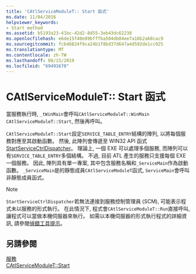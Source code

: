 ```yaml
---
title: 'CAtlServiceModuleT:: Start 函式'
ms.date: 11/04/2016
helpviewer_keywords:
- Start method
ms.assetid: b5193a23-41bc-42d2-8d55-3eb43dc62238
ms.openlocfilehash: e6de15f40e89bfffba504db04ee7a16b2a68cac9
ms.sourcegitcommit: fcb48824f9ca24b1f8bd37d647a4d592de1cc925
ms.translationtype: MT
ms.contentlocale: zh-TW
ms.lasthandoff: 08/15/2019
ms.locfileid: "69491670"
---
```

# <a name="catlservicemoduletstart-function"></a>CAtlServiceModuleT:: Start 函式

當服務執行時, `_tWinMain`會呼叫`CAtlServiceModuleT::WinMain` `CAtlServiceModuleT::Start`, 然後再呼叫。

`CAtlServiceModuleT::Start`設定`SERVICE_TABLE_ENTRY`結構的陣列, 以將每個服務對應至其啟動函數。 然後, 此陣列會傳遞至 WIN32 API 函式[StartServiceCtrlDispatcher](/windows/win32/api/winsvc/nf-winsvc-startservicectrldispatcherw)。 理論上, 一個 EXE 可以處理多個服務, 而陣列可以有`SERVICE_TABLE_ENTRY`多個結構。 不過, 目前 ATL 產生的服務只支援每個 EXE 一個服務。 因此, 陣列具有單一專案, 其中包含服務名稱和`_ServiceMain`作為啟動函數。 `_ServiceMain`是的靜態成員`CAtlServiceModuleT`函式, `ServiceMain`會呼叫非靜態成員函式。

> [!NOTE]
>  `StartServiceCtrlDispatcher`若無法連接到服務控制管理員 (SCM), 可能表示程式未以服務的形式執行。 在此情況下, 程式會`CAtlServiceModuleT::Run`直接呼叫, 讓程式可以當做本機伺服器來執行。 如需以本機伺服器的形式執行程式的詳細資訊, 請參閱[偵錯工具提示](../atl/debugging-tips.md)。

## <a name="see-also"></a>另請參閱

[服務](../atl/atl-services.md)<br/>
[CAtlServiceModuleT::Start](../atl/reference/catlservicemodulet-class.md#start)
